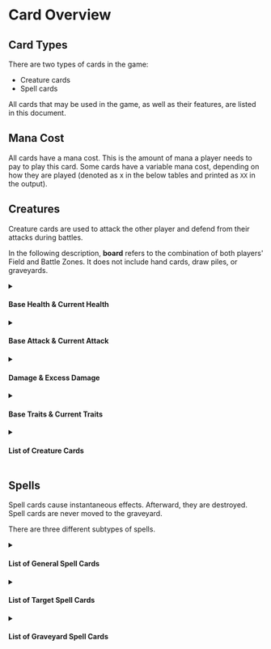 # Card Overview

## Card Types

There are two types of cards in the game:
- Creature cards
- Spell cards

All cards that may be used in the game, as well as their features, are listed in this document.

## Mana Cost

All cards have a mana cost. This is the amount of mana a player needs to pay to play this card. Some cards have a variable mana cost, depending on how they are played (denoted as x in the below tables and printed as `XX` in the output).

## Creatures

Creature cards are used to attack the other player and defend from their attacks during battles.

In the following description, **board** refers to the combination of both players' Field and Battle Zones. It does not include hand cards, draw piles, or graveyards.

<details>
<summary><h4>Base Health & Current Health</h4></summary>

Creature cards have a current health and a base health. Base health is the number of health points a creature has when being played, before taking damage and without any additional effects. Base health does not change and is the same for all creatures of the same type. Current health is the number of health points a creature currently has. It may be higher, equal to, or lower than base health.

When a creature enters a player's hand (e.g. through drawing a card, or through a spell) or the board (e.g. through a `creature` command, or through a spell), its current health is set to its base health.

</details>

<details>
<summary><h4>Base Attack & Current Attack</h4></summary>

Creature cards have a current attack and a base attack. Base attack is the attack strength a creature has when being played, without any additional effects. Base attack does not change and is the same for all creatures of the same type. Current attack is the attack strength a creature currently has. It may be higher or equal to base attack.

When a creature enters a player's hand (e.g. through drawing a card, or through a spell) or the board (e.g. through a `creature` command, or through a spell), its current attack is set to its base attack.

</details>

<details>
<summary><h4>Damage & Excess Damage</h4></summary>

**Damage** refers to the amount of current health a creature loses from e.g. an attack (see [Milestone 2](Milestone_2.md) > Battle Phase) or a spell. 
**Excess damage** refers to the amount of damage that exceeds the current health of the creature.

A creature is said to **take damage** when its current health is reduced. A creature is said to **deal damage** when it causes another creature or a player to lose health. 

**Example 1**: Creature A (current attack 1) attacks creature B (current health 2). The damage A **deals** is 1. The damage B **takes** is 1. The **excess damage** is 0.

**Example 2**: Creature C (current attack 5) attacks creature D (current health 2). The damage C **deals** is 5. The damage D **takes** is 2. The **excess damage** is 3. 

</details>

<details>
<summary><h4>Base Traits & Current Traits</h4></summary>

In addition to mana cost, attack, and health, most creatures also have so-called **traits**. Traits grant the creature additional effects or abilities. In the output, they are always displayed in alphabetical order, either by their first letter in uppercase (see [Milestone 1](Milestone_1.md) > Game Board Printing > Card Printing) or by their name (see [Milestone 2](Milestone_2.md) > Command: info).

When and how traits should be handled is described in [Milestone 2](Milestone_2.md) in the sections where it is relevant.

| Letter | Name         | Effect                                                                                                                                                                                                                                                                                                     |
|--------|--------------|------------------------------------------------------------------------------------------------------------------------------------------------------------------------------------------------------------------------------------------------------------------------------------------------------------|
| B      | Brutal       | If this creature reduces the current health of an opposing creature to zero, any excess damage is dealt to the opposing creature's owner.                                                                                                                                                                  |
| C      | Challenger   | When this creature is moved to a Battle Zone slot, the creature in the opponent's Field Zone slot in the same lane is moved to the Battle Zone slot. This only happens if the opponent has a creature in the corresponding Field Zone slot, and the opponent's corresponding Battle Zone slot is empty.    |
| F      | First Strike | When fighting another creature, this creature attacks first if it is the only one with First Strike. Two fighting creatures with First Strike attack in the standard attack order.                                                                                                                         |
| H      | Haste        | This creature can be moved to the Battle Zone in the same round it has entered the board.                                                                                                                                                                                                                  |
| L      | Lifesteal    | If this creature deals damage to another creature, its current health increases by 2.                                                                                                                                                                                                                      |
| P      | Poisoned     | If this creature is on the board, it loses 1 current health at the end of its owner's turn.                                                                                                                                                                                                                |
| R      | Regenerate   | Whenever its owner ends their turn in a round where the round counter is odd, if this creature is on the board and has less current health than base health, its current health is set to its base health.                                                                                                 |
| T      | Temporary    | If this creature is on the board, it is moved to the graveyard after all fights have been resolved in the Battle Phase of the current round.                                                                                                                                                               |
| U      | Undying      | If this creature is in the graveyard, it is placed in its owner's first empty Field Zone slot at the end of the Battle Phase of the current round. The creature then loses the Undying trait. If no empty Field Zone slot is available, the creature remains in the graveyard and does not lose the trait. |
| V      | Venomous     | If this creature deals damage to another creature, the opponent creature gains the Poisoned trait.                                                                                                                                                                                                         |

Base traits is the list of traits that a creature has without any additional effects added by spells (see Base Traits in the list of creature cards below). The list of base traits does not change and is the same for all creatures of the same type. Current traits is the list of traits a creature currently has, after optionally being affected by spells or other creatures. When a creature enters a player's hand (e.g. through drawing a card, or through a spell) or the board (e.g. through a `creature` command, or through a spell), its current traits are set to its base traits.

If a trait contradicts the general rules, the trait takes precedence. For example, the trait Challenger can move a creature into a Battle Zone slot in the same round it has entered the board, without causing an `E_CREATURE_CANNOT_BATTLE` error.

</details>

<details>
<summary><h4>List of Creature Cards</h4></summary>

This is a list of all creature cards.

| Mana Cost | ID     | Name             | Base Traits           | Base Attack | Base Health |
|-----------|--------|------------------|-----------------------|-------------|-------------|
| 1         | AGRAT  | Angry Rat        | Haste                 | 1           | 1           |
| 1         | CADET  | Cadet            | -                     | 2           | 1           |
| 1         | FARMR  | Farmer           | Haste                 | 1           | 2           |
| 1         | SQIRL  | Squirrel Soldier | First Strike          | 1           | 1           |
| 2         | FSHLD  | Floating Shield  | -                     | 0           | 8           |
| 2         | NITMR  | Nightmare        | Haste, Temporary      | 5           | 1           |
| 2         | SOLDR  | Soldier          | -                     | 3           | 4           |
| 2         | SNAKE  | Snake            | Venomous              | 2           | 1           |
| 2         | HWOLF  | Hungry Wolf      | Brutal                | 3           | 2           |
| 2         | ZOMBI  | Zombie           | Undying               | 2           | 2           |
| 3         | ASASN  | Assassin         | First Strike          | 5           | 2           | 
| 3         | CVLRY  | Cavalry          | Haste                 | 4           | 4           |
| 3         | GLDTR  | Gladiator        | Challenger            | 5           | 3           |
| 3         | KNGHT  | Knight           | Haste                 | 4           | 6           |
| 3         | VAMPS  | Vampire Soldier  | Lifesteal             | 4           | 3           |
| 4         | ALCHM  | Alchemist        | Venomous              | 4           | 6           |
| 4         | TUTOR  | Evil Tutor       | Challenger, Lifesteal | 5           | 4           |
| 4         | TURTL  | Giant Turtle     | -                     | 3           | 11          |
| 4         | NINJA  | Ninja            | First Strike, Haste   | 6           | 4           |
| 5         | GUARD  | Eternal Guardian | Haste, Undying        | 5           | 5           |
| 5         | RAPTR  | Raptor           | Brutal, First Strike  | 7           | 4           |
| 5         | WRLCK  | Warlock          | Lifesteal, Venomous   | 4           | 7           |
| 6         | GOLEM  | Golem            | Regenerate            | 5           | 12          |
| 6         | HYDRA  | Hydra            | Regenerate, Undying   | 7           | 6           |
| 6         | KINGV  | King V           | Challenger, Haste     | 6           | 11          |
| 7         | LLICH  | Likeable Lich    | Lifesteal, Undying    | 9           | 6           |
| 7         | T_REX  | T-Rex            | Brutal                | 13          | 9           |
| 7         | VAMPL  | Vampire Lord     | Challenger, Lifesteal | 10          | 7           |
| 8         | ANGEL  | Angel            | Haste                 | 9           | 14          |
| 8         | DRAGN  | Dragon           | Brutal, Challenger    | 13          | 10          |
| 8         | SLAYR  | Slayer           | First Strike, Haste   | 15          | 6           |
| 9         | D_GOD  | Demi-God         | Regenerate, Undying   | 15          | 15          |
| 9         | DEVIL  | Devil            | Brutal, First Strike  | 16          | 7           |

</details>


## Spells

Spell cards cause instantaneous effects. Afterward, they are destroyed. Spell cards are never moved to the graveyard.

There are three different subtypes of spells.

<details>
<summary><h4>List of General Spell Cards</h4></summary>

General Spells cause a general effect.

| Mana Cost | ID     | Name        | Effect                                                                                                                          |
|-----------|--------|-------------|---------------------------------------------------------------------------------------------------------------------------------|
| 3         | BTLCY  | Battle Cry  | All of the player's own creatures on the board gain the Haste and Temporary traits, and their current attack is increased by 3. |
| 4         | METOR  | Meteor      | All creatures on the board take 3 damage.                                                                                       |
| 5         | FIRBL  | Fireball    | All enemy creatures on the board take 2 damage.                                                                                 |

>**Attention**: For the Meteor and Fireball spells, damage is dealt first in the Battle Zone slots, and then the Field Zone slots, both by increasing ID. This defines the order in which creatures are moved to the graveyard, if multiple creatures die due to the spell.

</details>

<details>
<summary><h4>List of Target Spell Cards</h4></summary>

Target Spells always target a single creature on the board.

| Mana Cost | ID     | Name        | Effect                                                                                                                                                                                                                                                                                                                                                                          |
|-----------|--------|-------------|---------------------------------------------------------------------------------------------------------------------------------------------------------------------------------------------------------------------------------------------------------------------------------------------------------------------------------------------------------------------------------|
| x         | CLONE  | Clone       | A newly created creature of the same type as the target creature enters the board in the player's first empty Field Zone slot. The new creature's current attack, current health and current traits are set to the target creature's values, and it gains the Haste and Temporary traits. This spell's mana cost is equal to half the target creature's mana cost (rounded up). |
| x         | CURSE  | Death Curse | The target creature gains the Temporary trait. This spell's mana cost is equal to the target creature's mana cost plus 1.                                                                                                                                                                                                                                                       |
| 1         | SHOCK  | Shock       | The target creature's current health is reduced by 1.                                                                                                                                                                                                                                                                                                                           |
| 2         | MOBLZ  | Mobilize    | The target creature gains the Haste trait and its current attack is increased by 1.                                                                                                                                                                                                                                                                                             |
| 2         | RRUSH  | Rapid Rush  | The target creature gains the First Strike and Temporary traits and its current attack is increased by 2.                                                                                                                                                                                                                                                                       |
| 2         | SHILD  | Shield      | The target creature's current health is increased by 2.                                                                                                                                                                                                                                                                                                                         |
| 3         | AMPUT  | Amputate    | The target creature's first trait in alphabetical order is removed.                                                                                                                                                                                                                                                                                                             |
| 3         | FINAL  | Final Act   | The target creature gains the Brutal, Haste and Temporary traits, and its current attack is increased by 3.                                                                                                                                                                                                                                                                     |
| 3         | LYLTY  | Loyalty     | The target creature gains the Haste trait and its current health is increased by 1.                                                                                                                                                                                                                                                                                             |
| 4         | ZMBFY  | Zombify     | The target creature gains the Venomous and Undying traits.                                                                                                                                                                                                                                                                                                                      |
| 5         | BLOOD  | Bloodlust   | The target creature gains the Brutal and Lifesteal traits, but its current health is reduced to half its previous value (rounded up).                                                                                                                                                                                                                                           |

> **Attention**: If a player that has no empty Field Zone slot uses Clone, the spell card is still paid for and destroyed, but no creature is created.

</details>

<details>
<summary><h4>List of Graveyard Spell Cards</h4></summary>

Graveyard Spells interact with the player's graveyard.


| Mana Cost | ID      | Name           | Effect                                                                                                                                                                                                                        |
|-----------|---------|----------------|-------------------------------------------------------------------------------------------------------------------------------------------------------------------------------------------------------------------------------|
| x         | MEMRY   | Heroic Memory  | This spell moves a creature from the player's graveyard into their first empty Field Zone slot. It gains the Haste and Temporary traits. This spell's mana cost is equal to half the moved creature's mana cost (rounded up). |
| 2         | REVIV   | Revive         | This spell moves a creature from the player's graveyard into their hand.                                                                                                                                                      |

> **Attention**: If a player that has no empty Field Zone slot uses Heroic Memory, the spell card is still paid for and destroyed, but the creature remains in the graveyard and does not gain any traits.

</details>

